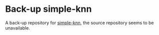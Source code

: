 # Back-up simple-knn
A back-up repository for [simple-knn](https://github.com/JesusmiCaH/ObjectMonoGS/blob/main/submodules/simple-knn), the source repository seems to be unavailable.